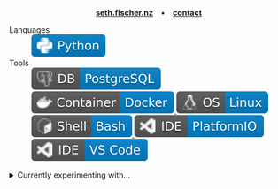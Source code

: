 <p align="center">
    <a href="https://seth.fischer.nz/"><b>seth.fischer.nz</b></a>&emsp;•&emsp;<a href="https://seth.fischer.nz/contact.html"><b>contact</b></a>
</p>

<dl>
    <dt>Languages</dt>
    <dd>
        <a href="https://github.com/sethfischer?tab=repositories&language=python">
            <img src="assets/badges/code-python.svg" alt="Python" />
        </a>
    <dd>
    <dt>Tools</dt>
    <dd>
        <a href="https://github.com/sethfischer?tab=repositories&language=plpgsql">
            <img src="assets/badges/db-postgresql.svg" alt="Database: PostgreSQL" />
        </a>
        <a href="https://github.com/sethfischer?tab=repositories&q=topic%3Adocker-compose">
            <img src="assets/badges/tool-docker.svg" alt="Tool: Docker" />
        </a>
        <a href="https://github.com/sethfischer?tab=repositories&q=topic%3Aos-linux">
            <img src="assets/badges/os-linux.svg" alt="Operating System: Linux" />
        </a>
        <a href="https://github.com/sethfischer?tab=repositories&language=shell">
            <img src="assets/badges/shell-bash.svg" alt="Shell: Bash" />
        </a>
        <a href="https://github.com/sethfischer?tab=repositories&q=topic%3Aplatformio">
            <img src="assets/badges/ide-platformio.svg" alt="IDE: PlatformIO" />
        </a>
        <img src="assets/badges/ide-vscode.svg" alt="IDE: Visual Studio Code" />
    </dd>
</dl>

<details>
<summary>Currently experimenting with…</summary>

* [nRF9160 Feather][nrf9160-feather]

</details>

[nrf9160-feather]: https://docs.jaredwolff.com/nrf9160-getting-started.html
